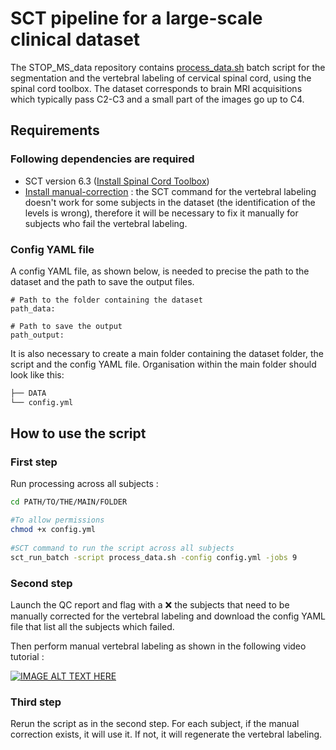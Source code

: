 # SCT pipeline for a large-scale clinical dataset

The STOP_MS_data repository contains [process_data.sh](https://github.com/Mathilde-16/STOP_MS_data/blob/4f20ca82a43991f722775eaac831c68f735f8951/Data_processing/ContrastAgnosticSeg_%26_Vertebral-labeling_BIDS-data/Batch_script.sh) batch script for the segmentation and the vertebral labeling of cervical spinal cord, using the spinal cord toolbox.
The dataset corresponds to brain MRI acquisitions which typically pass C2-C3 and a small part of the images go up to C4.


## Requirements

### Following dependencies are required
- SCT version 6.3 ([Install Spinal Cord Toolbox](https://spinalcordtoolbox.com/user_section/installation.html))
- [Install manual-correction](https://github.com/spinalcordtoolbox/manual-correction?tab=readme-ov-file#2-installation) : the SCT command for the vertebral labeling doesn't work for some subjects in the dataset (the identification of the levels is wrong), therefore it will be necessary to fix it manually for subjects who fail the vertebral labeling.


### Config YAML file

A config YAML file, as shown below, is needed to precise the path to the dataset and the path to save the output files. 
```
# Path to the folder containing the dataset 
path_data: 

# Path to save the output
path_output:

```

It is also necessary to create a main folder containing the dataset folder, the script and the config YAML file. Organisation within the main folder should look like this:

```bash
├── DATA
└── config.yml
```


## How to use the script

### First step 

Run processing across all subjects : 

```bash
cd PATH/TO/THE/MAIN/FOLDER

#To allow permissions 
chmod +x config.yml 
  
#SCT command to run the script across all subjects
sct_run_batch -script process_data.sh -config config.yml -jobs 9
  ```

### Second step

Launch the QC report and flag with a ❌ the subjects that need to be manually corrected for the vertebral labeling and download the config YAML file that list all the subjects 
which failed.

Then perform manual vertebral labeling as shown in the following video tutorial :

[![IMAGE ALT TEXT HERE](https://img.youtube.com/vi/IgJUu5CCHxY/0.jpg)](https://www.youtube.com/watch?v=IgJUu5CCHxY)


### Third step 

Rerun the script as in the second step. For each subject, if the manual correction exists, it will use it. If not, it will regenerate the vertebral labeling.

